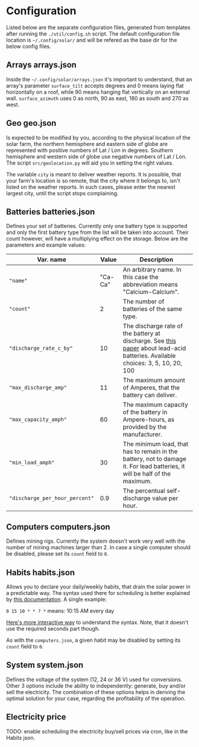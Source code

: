 # Configuration
Listed below are the separate configuration files, generated from templates after running the `./util/config.sh` script.
The default configuration file location is `~/.config/solar/` and will be refered as the base dir for the below config files.

## Arrays arrays.json
Inside the `~/.config/solar/arrays.json` it's important to understand, that an array's parameter `surface_tilt` accepts degrees and 0 means laying flat horizontally on a roof, while 90 means hanging flat vertically on an external wall. 
`surface_azimuth` uses 0 as north, 90 as east, 180 as south and 270 as west.

## Geo geo.json
Is expected to be modified by you, according to the physical location of the solar farm, the northern hemisphere and eastern side of globe are represented with positive numbers of Lat / Lon in degrees. 
Southern hemisphere and western side of globe use negative numbers of Lat / Lon. 
The script `src/geolocation.py` will aid you in setting the right values. 

The variable `city` is meant to deliver weather reports.
It is possible, that your farm's location is so remote, that the city where it belongs to, isn't listed on the weather reports.
In such cases, please enter the nearest largest city, until the script stops complaining.

## Batteries batteries.json
Defines your set of batteries. Currently only one battery type is supported and only the first battery type from the list will be taken into account. 
Their count however, will have a multiplying effect on the storage. 
Below are the parameters and example values:

| Var. name  | Value  | Description |
| ------------- | -- | --- |
| `"name"` | "Ca-Ca" | An arbitrary name. In this case the abbreviation means "Calcium-Calcium". |
| `"count"` | 2 | The number of batteries of the same type. |  
| `"discharge_rate_c_by"` | 10 | The discharge rate of the battery at discharge. See [this paper](http://www.scubaengineer.com/documents/lead_acid_battery_charging_graphs.pdf) about lead-acid batteries. Available choices: 3, 5, 10, 20, 100 | 
|	`"max_discharge_amp"` | 11 | The maximum amount of Amperes, that the battery can deliver. |
| `"max_capacity_amph"` | 60 | The maximum capacity of the battery in Ampere-hours, as provided by the manufacturer. |
|	`"min_load_amph"` | 30 | The minimum load, that has to remain in the battery, not to damage it. For lead batteries, it will be half of the maximum. |
|	`"discharge_per_hour_percent"` | 0.9 | The percentual self-discharge value per hour. |

## Computers computers.json
Defines mining rigs. 
Currently the system doesn't work very well with the number of mining machines larger than 2.
In case a single computer should be disabled, please set its `count` field to `0`.

## Habits habits.json
Allows you to declare your daily/weekly habits, that drain the solar power in a predictable way. 
The syntax used there for scheduling is better explained by [this documentation](https://github.com/mariusbancila/croncpp#cron-expressions).
A single example:

`0 15 10 * * ? *`	means: 10:15 AM every day

[Here's more interactive way](https://crontab.guru/) to understand the syntax. 
Note, that it doesn't use the required seconds part though.

As with the `computers.json`, a given habit may be disabled by setting its `count` field to `0`.

## System system.json
Defines the voltage of the system (12, 24 or 36 V) used for conversions.
Other 3 options include the ability to independently: generate, buy and/or sell the electricity. 
The combination of these options helps in deriving the optimal solution for your case, regarding the profitability of the operation.

## Electricity price
TODO: enable scheduling the electricity buy/sell prices via cron, like in the Habits json.

